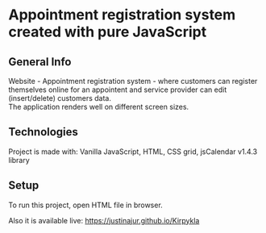 # Appointment registration system created with pure JavaScript


## General Info

Website - Appointment registration system - where customers can register themselves online for an appointent and service 
provider can edit (insert/delete) customers data.  
The application renders well on different screen sizes.

## Technologies
Project is made with:
Vanilla JavaScript,
HTML,
CSS grid,
jsCalendar v1.4.3 library


## Setup
To run this project, open HTML file in browser.

Also it is available live: 
https://justinajur.github.io/Kirpykla






